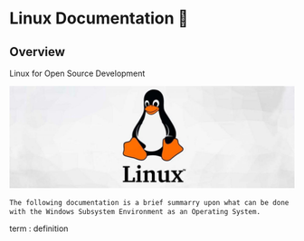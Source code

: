 # Linux Documentation :penguin:
## Overview 

Linux for Open Source Development

![Linux distribution logo](Images/Linux-scaled.jpg)

    The following documentation is a brief summarry upon what can be done with the Windows Subsystem Environment as an Operating System.

term
: definition